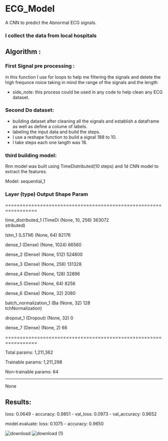 # ECG_Model
A CNN to predict the Abnormal ECG signals.
### I collect the data from local hospitals 
## Algorithm :
### First Signal pre processing :
in this function I use for loops to help me filtering the signals and delete the high frequnce noice taking in mind the range of the signals and the length 
- side_note: this process could be used in any code to help clean any ECG dataset. 
### Second Do dataset:
- building dataset after cleaning all the signals and establish a dataframe as well as define a colume of labels.
- labeling the input data and build the steps.
- I use a reshape function to build a signal 188 to 10.
- I take steps each one langth was 18.
### third building model:
Rnn model was built using TimeDistributed(10 steps) and 1d CNN model to extract the features.

Model: sequential_1
### Layer (type)                Output Shape              Param   
=================================================================

 time_distributed_1 (TimeDi  (None, 10, 256)          363072    
 stributed)                                                      
                                                                 
 lstm_1 (LSTM)              (None, 64)                82176     
                                                                 
 dense_1 (Dense)           (None, 1024)              66560     
                                                                 
 dense_2 (Dense)           (None, 512)               524800    
                                                                 
 dense_3 (Dense)           (None, 256)               131328    
                                                                 
 dense_4 (Dense)           (None, 128)               32896     
                                                                 
 dense_5 (Dense)           (None, 64)                8256      
                                                                 
 dense_6 (Dense)           (None, 32)                2080      
                                                                 
 batch_normalization_1 (Ba  (None, 32)               128       
 tchNormalization)                                               
                                                                 
 dropout_1 (Dropout)       (None, 32)                0         
                                                                 
 dense_7 (Dense)           (None, 2)                 66        
                                                                 
=================================================================

Total params: 1,211,362

Trainable params: 1,211,298

Non-trainable params: 64
_________________________________________________________________

None

## Results:
loss: 0.0649 - accuracy: 0.9851 - val_loss: 0.0973 - val_accuracy: 0.9652

model.evaluate:
 loss: 0.1075 - accuracy: 0.9650

![download](https://user-images.githubusercontent.com/93203143/182677259-e82673be-97fb-4f48-83ee-1783a3cc6266.png)
![download (1)](https://user-images.githubusercontent.com/93203143/182677264-0b077de0-4dea-4b63-b7ce-199ef03690aa.png)
